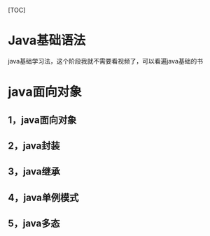 [TOC]

# Java基础语法

java基础学习法，这个阶段我就不需要看视频了，可以看遍java基础的书



# java面向对象

## 1，java面向对象

## 2，java封装

## 3，java继承

## 4，java单例模式

## 5，java多态
